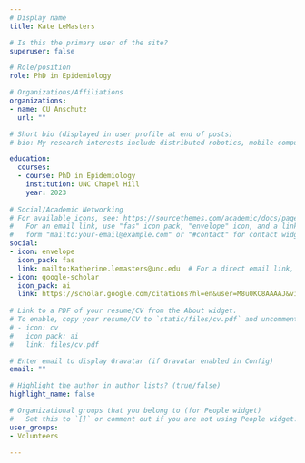 ```yaml
---
# Display name
title: Kate LeMasters

# Is this the primary user of the site?
superuser: false

# Role/position
role: PhD in Epidemiology

# Organizations/Affiliations
organizations:
- name: CU Anschutz
  url: ""

# Short bio (displayed in user profile at end of posts)
# bio: My research interests include distributed robotics, mobile computing and programmable matter.

education:
  courses:
  - course: PhD in Epidemiology
    institution: UNC Chapel Hill
    year: 2023
    
# Social/Academic Networking
# For available icons, see: https://sourcethemes.com/academic/docs/page-builder/#icons
#   For an email link, use "fas" icon pack, "envelope" icon, and a link in the
#   form "mailto:your-email@example.com" or "#contact" for contact widget.
social:
- icon: envelope
  icon_pack: fas
  link: mailto:Katherine.lemasters@unc.edu  # For a direct email link, use "mailto:test@example.org".
- icon: google-scholar
  icon_pack: ai
  link: https://scholar.google.com/citations?hl=en&user=M8u0KC8AAAAJ&view_op=list_works&gmla=AJsN-F4WL-krKGOWgZup-ZoEzJRGHOXGQKHG0iC3fl99of6mlpu-Cg5NyJlWZ7Fj0NomTt0QCKBItBUpChJWZfkdFa4YlpL2HMNTiGEBAHKgZtECcMQd18w
  
# Link to a PDF of your resume/CV from the About widget.
# To enable, copy your resume/CV to `static/files/cv.pdf` and uncomment the lines below.
# - icon: cv
#   icon_pack: ai
#   link: files/cv.pdf

# Enter email to display Gravatar (if Gravatar enabled in Config)
email: ""

# Highlight the author in author lists? (true/false)
highlight_name: false

# Organizational groups that you belong to (for People widget)
#   Set this to `[]` or comment out if you are not using People widget.
user_groups:
- Volunteers

---
```


